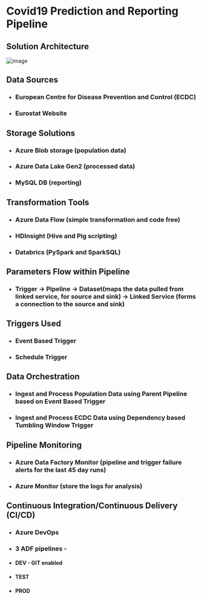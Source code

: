 # Covid19 Prediction and Reporting Pipeline


## Solution Architecture
![image](https://github.com/pratik3848/Covid19-Prediction-and-Reporting/assets/41427089/c166f32e-e284-414d-9ece-bc07a09f9d33)

## Data Sources
- ### European Centre for Disease Prevention and Control (ECDC)
- ### Eurostat Website

## Storage Solutions
- ### Azure Blob storage (population data)
- ### Azure Data Lake Gen2 (processed data)
- ### MySQL DB (reporting)

## Transformation Tools
- ### Azure Data Flow (simple transformation and code free)
- ### HDInsight (Hive and Pig scripting)
- ### Databrics (PySpark and SparkSQL)

## Parameters Flow within Pipeline
- ### Trigger -> Pipeline -> Dataset(maps the data pulled from linked service, for source and sink) -> Linked Service (forms a connection to the source and sink)

## Triggers Used
- ### Event Based Trigger
- ### Schedule Trigger

## Data Orchestration
- ### Ingest and Process Population Data using Parent Pipeline based on Event Based Trigger
- ### Ingest and Process ECDC Data using Dependency based Tumbling Window Trigger

## Pipeline Monitoring
- ### Azure Data Factory Monitor (pipeline and trigger failure alerts for the last 45 day runs)
- ### Azure Monitor (store the logs for analysis)

## Continuous Integration/Continuous Delivery (CI/CD)
 - ### Azure DevOps
 - ### 3 ADF pipelines - 
 - #### DEV - GIT enabled 
 - #### TEST
 - #### PROD
